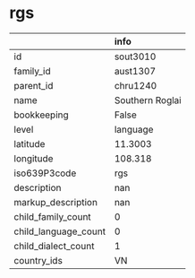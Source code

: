 # rgs
|                      | info            |
|:---------------------|:----------------|
| id                   | sout3010        |
| family_id            | aust1307        |
| parent_id            | chru1240        |
| name                 | Southern Roglai |
| bookkeeping          | False           |
| level                | language        |
| latitude             | 11.3003         |
| longitude            | 108.318         |
| iso639P3code         | rgs             |
| description          | nan             |
| markup_description   | nan             |
| child_family_count   | 0               |
| child_language_count | 0               |
| child_dialect_count  | 1               |
| country_ids          | VN              |